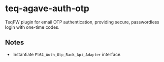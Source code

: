 # teq-agave-auth-otp

TeqFW plugin for email OTP authentication, providing secure, passwordless login with one-time codes.

## Notes

- Instantiate `Fl64_Auth_Otp_Back_Api_Adapter` interface.